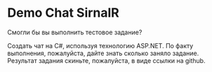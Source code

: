 # Demo Chat SirnalR 

Смогли бы вы выполнить тестовое задание?

Создать чат на C#, используя технологию ASP.NET. 
По факту выполнения, пожалуйста, дайте знать сколько заняло задание. 
Результат задания скиньте, пожалуйста, в виде ссылки на github.  
 
